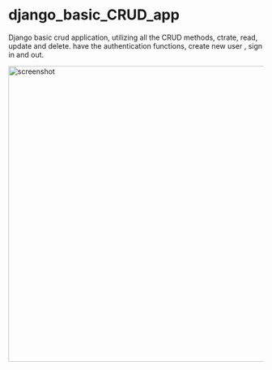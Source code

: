 # django_basic_CRUD_app
Django basic crud application, utilizing all the CRUD methods, ctrate, read, update and delete. 
have the authentication functions, create new user , sign in and out.

<img width="583" alt="screenshot" src="">
